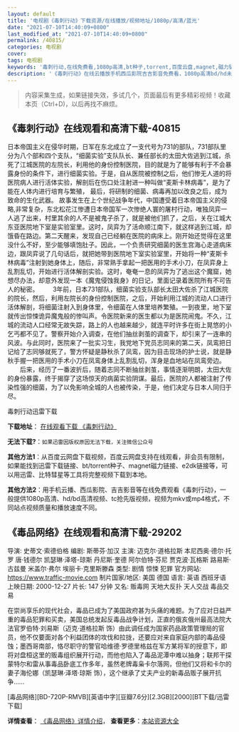 ```yaml
---
layout: default
title: '电视剧《毒刺行动》下载资源/在线播放/视频地址/1080p/高清/蓝光'
date: "2021-07-10T14:40:09+0800"
last_modified_at: "2021-07-10T14:40:09+0800"
permalink: /40815/
categories: 电视剧
cover:
tags: 电视剧
keywords: '毒刺行动,在线免费看,1080p高清,bt种子,torrent,百度云盘,magnet,磁力链,迅雷下载资源'
description: '《毒刺行动》在线云播放手机西瓜影院吉吉影音免费看，1080p高清bd/hd未删减完整版和tc抢先枪版，mkv/mp4格式，附带bt/torrent种子、magnet/磁力链、百度云盘、网盘资源迅雷下载链接'
---
```


>内容采集生成，如果链接失效，多试几个，页面最后有更多精彩视频！收藏本页（Ctrl+D)，以后再找不麻烦。


## 《毒刺行动》在线观看和高清下载-40815

日本帝国主义在侵华时期，日军在东北成立了一支代号为731的部队，731部队里分为八个部和四个支队，“细菌实验”支队队长、兼任部长的太田大佐逃到江城，杀死了江城医院的左院长，利用他的身份控制医院，目的就是为了能够有利于不会暴露身份的条件下，进行细菌实验。于是，自从医院被控制之后，他们惨无人道的将医院病人进行活体实验，解剖后在伤口处注射进一种叫做&ldquo;麦斯卡林病毒”，是为了能在人体内进行培育与繁殖， 最后，将研制的细菌、病毒再加以改良之后，成为致命的生化武器。 故事发生在上个世纪战争年代，中国遭受着日本帝国主义的侵略,非常复杂，东北松花江惨遭日本帝国军一次惨绝人寰的屠村行动，唯独凤弈一人逃了出来，村里其余的人不是被鬼子杀了，就是被他们抓了，之后，关在江城大东亚医院地下室是实验室里。这时，凤弈为了活命顺江南下，就这样逃到江城，却饿昏在路边。第二天醒来，发现自己已经躺在医院的病床上。刚开始还觉得在这里没什么不好，至少能够填饱肚子。因此，一个负责研究细菌的医生宫海心走道病床边，跟凤弈说了几句话后，就把她带到医院地下室实验室里，开始将一种&ldquo;麦斯卡林病毒”注射到她身体上，随后，非常熟手拿起一把医用的手术小刀，在凤弈身上乱割乱切，开始进行活体解剖实验。这时，奄奄一息的凤弈为了逃出这个魔窟，她想尽办法，却意外发现一本《魔鬼侵蚀我身》的日记，里面记录着医院所有不可告人的秘密。 　　3年前，日本731部队，细菌实验支队部长太田大佐杀了江城医院的院长，然后，利用左院长的身份控制医院，之后，开始利用江城的流动人口进行活体解剖，将细菌注射入到身体里，令细菌在人体里培养繁殖。一到夜里，地下室就传出惊悚诡异魔鬼般的惨叫声。令医院新来的医生都以为是医院闹鬼。不久，江城的流动人口经常无故失踪，路上的人也越来越少，就连平时许多在街上晃悠的小乞丐都不见了。警察开始介入调查，在他们抽丝剥茧的调查下，却引来了一连串的风波。与此同时，医院来了一批实习生，我党地下党员志同来的第二天，凤鸾把日记给了志同够就死了，警方怀疑是静秋杀了凤鸾，因为目击现场的护士说，就是静秋手握一把医用的手术小刀在凤鸾身体上乱割乱切，浑身是血地站在凤鸾旁边。 　　后来，经历了一番波折后，随着志同不断抽丝剥茧，事情逐渐明朗，太田大佐的身份暴露，终于揭穿了这场惊天的病菌实验阴谋。最后，医院的人都被注射了传染性强的细菌，为了以免影响全城的人也被传染，于是，他们决定与日本人同归于尽。<!--影片介绍结束代码-->


毒刺行动迅雷下载

**下载地址**： [在线观看下载 《毒刺行动》](https://www.993dy.com//vod-detail-id-11517.html) 


**无法下载?**：`如果迅雷因版权原因无法下载，关注微信公众号 `

**其他方法1**：从百度云网盘下载视频，百度云网盘支持在线观看，非会员有限制，如果能找到迅雷下载链接、bt/torrent种子、magnet磁力链接、e2dk链接等，可以用迅雷、比特彗星等工具将完整视频下载到本地。

**其他方法2**：用手机云播、西瓜影院、吉吉影音等在线免费观看《毒刺行动》，一般提供1080p高清、hd/bd高清视频、tc抢先版视频，视频为mkv或mp4格式，不同站点视频质量和播放速度不同。


## 《毒品网络》在线观看和高清下载-29202

导演: 史蒂文·索德伯格 编剧: 斯蒂芬·加汉 主演: 迈克尔·道格拉斯 本尼西奥·德尔·托罗 唐·钱德尔 凯瑟琳·泽塔-琼斯 丹尼斯·奎德 阿尔伯特·芬尼 贾克波·瓦格斯 路易斯·古兹曼 米盖尔·弗尔 埃丽卡·克里斯滕森 类型: 剧情 惊悚 犯罪 官方网站: https://www.traffic-movie.com 制片国家/地区: 美国 德国 语言: 英语 西班牙语 上映日期: 2000-12-27 片长: 147 分钟 又名: 贩毒网 天地大反扑 天人交战 毒品交易

在崇尚享乐的现代社会，毒品已成为了美国政府甚为头痛的难题。为了应对日益严重的毒品犯罪和买卖，美国总统发起反毒品战争计划，正直的俄亥俄州最高法院大法官罗伯特·刘易斯（迈克·道格拉斯 饰）由此调任成为国家药品政策管理局的官员，他不仅要面对各个利益团体的攻伐和拉拢，还要应对来自家庭内部的毒品侵蚀；墨西哥南部，恪尽职守的警官哈维德·罗德里格兹在军方某将军的授意下，即将对盘桓这里的贩毒组织展开行动，而他也陷入了毒品泥潭中难以抽身；联邦干探蒙特尔和雷从事毒品卧底工作多年，虽然老牌毒枭卡尔落网，但他们又将和卡尔的妻子海伦娜（凯瑟琳·泽塔·琼斯 饰），这个继承了丈夫产业的新毒品贩子展开抗争……


[毒品网络][BD-720P-RMVB][英语中字][豆瓣7.6分][2.3GB][2000][BT下载/迅雷下载]

**详情查看**： [《毒品网络》详情介绍](/movie/29202/)， **查看更多**：[本站资源大全](/movie/t/all/)

